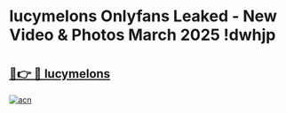 # lucymelons Onlyfans Leaked - New Video & Photos March 2025 !dwhjp

# <h2><a href="https://q8892a.iuczelnia.edu.pl?title=lucymelons&ref=dwhjp">🔗👉 🔴 lucymelons</a></h2>

[![acn](https://github.com/user-attachments/assets/0f9c940e-d8b0-45ae-aac7-cd30a18b3e1c)](https://q8892a.iuczelnia.edu.pl?title=lucymelons&ref=dwhjp)

